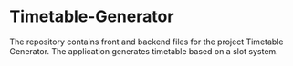 # Timetable-Generator
The repository contains front and backend files for the project Timetable Generator.
The application generates timetable based on a slot system.
